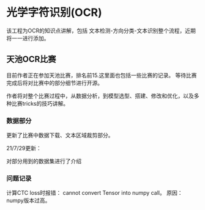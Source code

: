 # 光学字符识别(OCR)
该工程为OCR的知识点讲解，包括 文本检测-方向分类-文本识别整个流程，近期将一一进行添加。

## 天池OCR比赛
目前作者正在参加天池比赛，排名前15.这里面也包括一些比赛的记录。 等待比赛完成后将对比赛中的部分细节进行开源。

作者将对整个比赛过程中，从数据分析，到模型选型、搭建、修改和优化，以及多种比赛tricks的技巧讲解。

### 数据部分
更新了比赛中数据下载、文本区域裁剪部分。

21/7/29更新：

对部分用到的数据集进行了介绍

### 问题记录
计算CTC loss时报错： cannot convert Tensor into numpy call。 原因：numpy版本过高。





